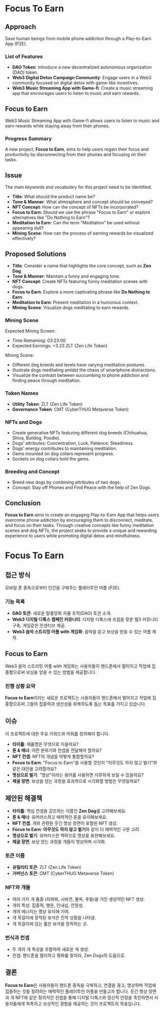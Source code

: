 # Focus To Earn

## Approach

Save human beings from mobile phone addiction through a Play-to-Earn App (P2E).

### List of Features
- **DAO Token**: Introduce a new decentralized autonomous organization (DAO) token.
- **Web3 Digital Detox Campaign Community**: Engage users in a Web3 community focused on digital detox with game-like incentives.
- **Web3 Music Streaming App with Game-fi**: Create a music streaming app that encourages users to listen to music and earn rewards.

## Focus to Earn

Web3 Music Streaming App with Game-fi allows users to listen to music and earn rewards while staying away from their phones.

### Progress Summary

A new project, **Focus to Earn**, aims to help users regain their focus and productivity by disconnecting from their phones and focusing on their tasks.

## Issue

The main keywords and vocabulary for this project need to be identified.

- **Title**: What should the product name be?
- **Tone & Manner**: What atmosphere and concept should be conveyed?
- **NFT Concept**: How can the concept of NFTs be incorporated?
- **Focus to Earn**: Should we use the phrase "Focus to Earn" or explore alternatives like "Do Nothing to Earn"?
- **Meditation to Earn**: Can the term "Meditation" be used without appearing dull?
- **Mining Scene**: How can the process of earning rewards be visualized effectively?

## Proposed Solutions

- **Title**: Consider a name that highlights the core concept, such as **Zen Dog**.
- **Tone & Manner**: Maintain a funny and engaging tone.
- **NFT Concept**: Create NFTs featuring funny meditation scenes with dogs.
- **Focus to Earn**: Explore a more captivating phrase like **Do Nothing to Earn**.
- **Meditation to Earn**: Present meditation in a humorous context.
- **Mining Scene**: Visualize dogs meditating to earn rewards.

### Mining Scene

Expected Mining Screen:
- Time Remaining: 03:23:00
- Expected Earnings: +3.23 ZLT (Zen Life Token)

Mining Scene:
- Different dog breeds and levels have varying meditation postures.
- Illustrate dogs meditating amidst the chaos of smartphone distractions.
- Visualize the contrast between succumbing to phone addiction and finding peace through meditation.

### Token Names

- **Utility Token**: ZLT (Zen Life Token)
- **Governance Token**: CMT (CyberTHUG Metaverse Token)

### NFTs and Dogs

- Create generative NFTs featuring different dog breeds (Chihuahua, Shiva, Bulldog, Poodle).
- Dogs' attributes: Concentration, Luck, Patience, Steadiness.
- Dogs' energy contributes to maintaining meditation.
- Gems mounted on dog collars represent progress.
- Sockets on dog collars hold the gems.

### Breeding and Concept

- Breed new dogs by combining attributes of two dogs.
- Concept: Stay off Phones and Find Peace with the help of Zen Dogs.

## Conclusion

**Focus to Earn** aims to create an engaging Play-to-Earn App that helps users overcome phone addiction by encouraging them to disconnect, meditate, and focus on their tasks. Through creative concepts like funny meditation scenes and dog NFTs, the project seeks to provide a unique and rewarding experience to users while promoting digital detox and mindfulness.



# Focus To Earn

## 접근 방식

모바일 폰 중독으로부터 인간을 구해주는 플레이투언 어플 (P2E).

### 기능 목록
- **DAO 토큰**: 새로운 탈중앙화 자율 조직(DAO) 토큰 소개.
- **Web3 디지털 디톡스 캠페인 커뮤니티**: 디지털 디톡스에 초점을 맞춘 웹3 커뮤니티 구축, 게임같은 인센티브 제공.
- **Web3 음악 스트리밍 어플 with 게임화**: 음악을 듣고 보상을 받을 수 있는 어플 제작.

## Focus to Earn

Web3 음악 스트리밍 어플 with 게임화는 사용자들이 핸드폰에서 멀어지고 작업에 집중함으로써 보상을 얻을 수 있는 방법을 제공합니다.

### 진행 상황 요약

**Focus to Earn**이라는 새로운 프로젝트는 사용자들이 핸드폰에서 멀어지고 작업에 집중함으로써 그들의 집중력과 생산성을 회복하도록 돕는 목표를 가지고 있습니다.

## 이슈

이 프로젝트에 대한 주요 키워드와 어휘를 정의해야 합니다.

- **타이틀**: 제품명은 무엇으로 지을까요?
- **톤 & 매너**: 어떤 분위기와 컨셉을 전달해야 할까요?
- **NFT 컨셉**: NFT의 개념을 어떻게 통합할까요?
- **Focus to Earn**: "Focus to Earn"을 사용할 것인지 "아무것도 하지 않고 벌기"와 같은 대안을 고려할까요?
- **명상으로 벌기**: "명상"이라는 용어를 사용하면 지루하게 보일 수 있을까요?
- **채굴 장면**: 보상을 얻는 과정을 효과적으로 시각화할 방법은 무엇일까요?

## 제안된 해결책

- **타이틀**: 핵심 컨셉을 강조하는 이름인 **Zen Dog**를 고려해보세요.
- **톤 & 매너**: 유머러스하고 매력적인 톤을 유지해보세요.
- **NFT 컨셉**: 개와 관련된 웃긴 명상 장면이 포함된 NFT 생성.
- **Focus to Earn**: **아무것도 하지 않고 벌기**와 같이 더 매력적인 구문 고려.
- **명상으로 벌기**: 유머러스한 맥락으로 명상을 표현해보세요.
- **채굴 장면**: 보상 얻는 과정을 개들이 명상하며 시각화.

### 토큰 이름

- **유틸리티 토큰**: ZLT (Zen Life Token)
- **거버넌스 토큰**: CMT (CyberTHUG Metaverse Token)

### NFT와 개들

- 여러 가지 개 품종 (치와와, 시바견, 불독, 푸들)을 가진 생성적인 NFT 생성.
- 개의 특성: 집중력, 행운, 인내심, 안정성.
- 개의 에너지는 명상 유지에 기여.
- 개 목걸이에 장착된 보석은 진척 상황을 나타냄.
- 개 목걸이에 있는 홀은 보석을 장착하는 곳.

### 번식과 컨셉

- 두 개의 개 특성을 조합하여 새로운 개 생성.
- 컨셉: 핸드폰을 멀리하고 평화를 찾아라, Zen Dogs의 도움으로.

## 결론

**Focus to Earn**은 사용자들이 핸드폰 중독을 극복하고, 연결을 끊고, 명상하며 작업에 집중하는 것을 장려하는 매력적인 플레이투언 어플을 만들고자 합니다. 웃긴 명상 장면과 개 NFT와 같은 창의적인 컨셉을 통해 디지털 디톡스와 정신적 안정을 촉진하면서 사용자들에게 독특하고 보상적인 경험을 제공하는 것이 프로젝트의 목표입니다.
